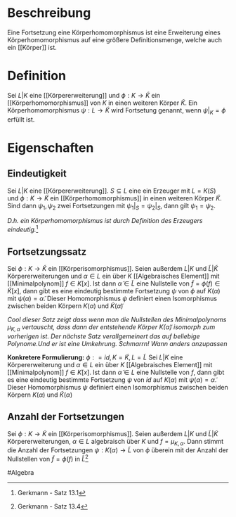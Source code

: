 # Beschreibung
Eine Fortsetzung eine Körperhomomorphismus ist eine Erweiterung eines Körperhomomorphismus auf eine größere Definitionsmenge, welche auch ein [[Körper]] ist.

# Definition
Sei $L|K$ eine [[Körpererweiterung]] und $\phi: K \to \tilde K$ ein [[Körperhomomorphismus]] von $K$ in einen weiteren Körper $\tilde K$.
Ein Körperhomomorphismus $\psi: L \to \tilde K$ wird Fortsetung genannt, wenn $\psi|_K = \phi$ erfüllt ist.  

# Eigenschaften
## Eindeutigkeit
Sei $L|K$ eine [[Körpererweiterung]]. $S \subseteq L$ eine ein Erzeuger mit $L = K(S)$ und $\phi: K \to \tilde K$ ein [[Körperhomomorphismus]] in einen weiteren Körper $\tilde K$. Sind dann $\psi_1, \psi_2$ zwei Fortsetzungen mit $\psi_1|_S = \psi_2|_S$, dann gilt $\psi_1 = \psi_2$.

*D.h. ein Körperhomomorphismus ist durch Definition des Erzeugers eindeutig.*[^1]

## Fortsetzungssatz
Sei $\phi: K \to \tilde K$ ein [[Körperisomorphismus]]. Seien außerdem $L|K$ und $\tilde L | \tilde K$ Körpererweiterungen und $\alpha \in L$ ein über $K$ [[Algebraisches Element]] mit [[Minimalpolynom]] $f \in K[x]$. Ist dann $\tilde \alpha \in \tilde L$ eine Nullstelle von $\tilde f = \phi(f) \in \tilde K[x]$, dann gibt es eine eindeutig bestimmte Fortsetzung $\psi$ von $\phi$ auf $K(\alpha)$ mit $\psi(\alpha) = \tilde \alpha$. Dieser Homomorphismus $\psi$ definiert einen Isomorphismus zwischen beiden Körpern $K(\alpha)$ und $\tilde K(\tilde \alpha)$ 

*Cool dieser Satz zeigt dass wenn man die Nullstellen des Minimalpolynoms $\mu_{K, \alpha}$ vertauscht, dass dann der entstehende Körper $K(\tilde \alpha)$ isomorph zum vorherigen ist. Der nächste Satz verallgemeinert das auf beliebige Polynome.Und er ist eine Umkehrung. Schmarrn! Wann anders anzupassen*

**Konkretere Formulierung:**
$\phi: = id, K = \tilde K, L = \tilde L$
Sei $L|K$ eine Körpererweiterung und $\alpha \in L$ ein über $K$ [[Algebraisches Element]] mit [[Minimalpolynom]] $f \in K[x]$. Ist dann $\tilde \alpha \in L$ eine Nullstelle von $f$, dann gibt es eine eindeutig bestimmte Fortsetzung $\psi$ von $id$ auf $K(\alpha)$ mit $\psi(\alpha) = \tilde \alpha$. Dieser Homomorphismus $\psi$ definiert einen Isomorphismus zwischen beiden Körpern $K(\alpha)$ und $\tilde K(\alpha)$ 

## Anzahl der Fortsetzungen
Sei $\phi: K \to \tilde K$ ein [[Körperisomorphismus]]. Seien außerdem $L|K$ und $\tilde L | \tilde K$ Körpererweiterungen, $\alpha \in L$ algebraisch über $K$ und $f = \mu_{K, \alpha}$. Dann stimmt die Anzahl der Fortsetzungen $\psi: K(\alpha) \to \tilde L$ von $\phi$ überein mit der Anzahl der Nullstellen von $\tilde f = \phi(f)$ in $\tilde L$[^2]



#Algebra 

[^1]: Gerkmann - Satz 13.1
[^2]: Gerkmann - Satz 13.4